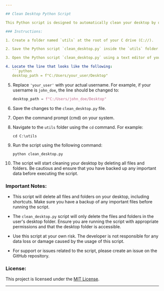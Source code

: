 ```yaml
---

## Clean Desktop Python Script

This Python script is designed to automatically clean your desktop by deleting all files and folders located on it. It can be called from the command prompt (cmd) and is intended to help you keep your desktop organized.

### Instructions:

1. Create a folder named `utils` at the root of your C drive (C://).

2. Save the Python script `clean_desktop.py` inside the `utils` folder.

3. Open the Python script `clean_desktop.py` using a text editor of your choice.

4. Locate the line that looks like the following:
   ```python
   desktop_path = f"C:/Users/your_user/Desktop"
   ```
   
5. Replace `'your_user'` with your actual username. For example, if your username is `john_doe`, the line should be changed to:
   ```python
   desktop_path = f"C:/Users/john_doe/Desktop"
   ```

6. Save the changes to the `clean_desktop.py` file.

7. Open the command prompt (cmd) on your system.

8. Navigate to the `utils` folder using the `cd` command. For example:
   ```
   cd C:\utils
   ```

9. Run the script using the following command:
   ```
   python clean_desktop.py
   ```

10. The script will start cleaning your desktop by deleting all files and folders. Be cautious and ensure that you have backed up any important data before executing the script.

### Important Notes:

- This script will delete all files and folders on your desktop, including shortcuts. Make sure you have a backup of any important files before running the script.

- The `clean_desktop.py` script will only delete the files and folders in the user's desktop folder. Ensure you are running the script with appropriate permissions and that the desktop folder is accessible.

- Use this script at your own risk. The developer is not responsible for any data loss or damage caused by the usage of this script.

- For support or issues related to the script, please create an issue on the GitHub repository.

### License:

This project is licensed under the [MIT License](LICENSE).

---
```

